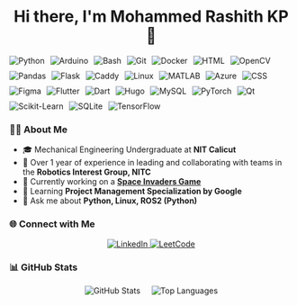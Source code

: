 <h1 align="center">Hi there, I'm Mohammed Rashith KP 👋</h1>

<div style="display: flex; flex-wrap: wrap; gap: 10px;">
  <img src="https://img.shields.io/badge/Python-%230077B5.svg?style=flat&logo=python&logoColor=white" alt="Python"/>
  <img src="https://img.shields.io/badge/Arduino-%23CCCCCC.svg?style=flat&logo=arduino&logoColor=white" alt="Arduino"/>
  <img src="https://img.shields.io/badge/Bash-%23121011.svg?style=flat&logo=gnu-bash&logoColor=white" alt="Bash"/>
  <img src="https://img.shields.io/badge/Git-%23F05033.svg?style=flat&logo=git&logoColor=white" alt="Git"/>
  <img src="https://img.shields.io/badge/Docker-%232496ED.svg?style=flat&logo=docker&logoColor=white" alt="Docker"/>
  <img src="https://img.shields.io/badge/HTML-%23E34F26.svg?style=flat&logo=html5&logoColor=white" alt="HTML"/>
  <img src="https://img.shields.io/badge/OpenCV-%235C3EE8.svg?style=flat&logo=opencv&logoColor=white" alt="OpenCV"/>
  <img src="https://img.shields.io/badge/Pandas-%23150458.svg?style=flat&logo=pandas&logoColor=white" alt="Pandas"/>
  <img src="https://img.shields.io/badge/Flask-%23000000.svg?style=flat&logo=flask&logoColor=white" alt="Flask"/>
  <img src="https://img.shields.io/badge/Caddy-%23006BB6.svg?style=flat&logo=caddy&logoColor=white" alt="Caddy"/>
  <img src="https://img.shields.io/badge/Linux-%23FCC624.svg?style=flat&logo=linux&logoColor=black" alt="Linux"/>
  <img src="https://img.shields.io/badge/MATLAB-%23FF8000.svg?style=flat&logo=mathworks&logoColor=white" alt="MATLAB"/>
  <img src="https://img.shields.io/badge/Azure-%230072C6.svg?style=flat&logo=microsoft-azure&logoColor=white" alt="Azure"/>
  <img src="https://img.shields.io/badge/CSS-%231572B6.svg?style=flat&logo=css3&logoColor=white" alt="CSS"/>
  <img src="https://img.shields.io/badge/Figma-%23F24E1E.svg?style=flat&logo=figma&logoColor=white" alt="Figma"/>
  <img src="https://img.shields.io/badge/Flutter-%2302569B.svg?style=flat&logo=flutter&logoColor=white" alt="Flutter"/>
  <img src="https://img.shields.io/badge/Dart-%230175C2.svg?style=flat&logo=dart&logoColor=white" alt="Dart"/>
  <img src="https://img.shields.io/badge/Hugo-%23FF4088.svg?style=flat&logo=hugo&logoColor=white" alt="Hugo"/>
  <img src="https://img.shields.io/badge/MySQL-%234479A1.svg?style=flat&logo=mysql&logoColor=white" alt="MySQL"/>
  <img src="https://img.shields.io/badge/PyTorch-%23EE4C2C.svg?style=flat&logo=pytorch&logoColor=white" alt="PyTorch"/>
  <img src="https://img.shields.io/badge/Qt-%2341CD52.svg?style=flat&logo=qt&logoColor=white" alt="Qt"/>
  <img src="https://img.shields.io/badge/Scikit--Learn-%23F7931E.svg?style=flat&logo=scikit-learn&logoColor=white" alt="Scikit-Learn"/>
  <img src="https://img.shields.io/badge/SQLite-%23003B57.svg?style=flat&logo=sqlite&logoColor=white" alt="SQLite"/>
  <img src="https://img.shields.io/badge/TensorFlow-%23FF6F00.svg?style=flat&logo=tensorflow&logoColor=white" alt="TensorFlow"/>
</div>


### 👨‍💻 About Me
- 🎓 Mechanical Engineering Undergraduate at **NIT Calicut**
- 🤖 Over 1 year of experience in leading and collaborating with teams in the **Robotics Interest Group, NITC**
- 🔭 Currently working on a **[Space Invaders Game](https://github.com/mohammedrashithkp/SpaceInvaders.git)**
- 🌱 Learning **Project Management Specialization by Google**
- 💬 Ask me about **Python, Linux, ROS2 (Python)**
 ### 🌐 Connect with Me  

<div align="center">
  <a href="https://linkedin.com/in/mohammed-rashith-kp" target="_blank">
    <img src="https://img.shields.io/badge/LinkedIn-Mohammed%20Rashith%20KP-blue?style=for-the-badge&logo=linkedin" alt="LinkedIn"/>
  </a>
  <a href="https://www.leetcode.com/mohammed_rashith_kp" target="_blank">
    <img src="https://img.shields.io/badge/LeetCode-Mohammed_Rashith_KP-orange?style=for-the-badge&logo=leetcode" alt="LeetCode"/>
  </a>
</div>

### 📊 GitHub Stats

<p align="center" style="display: flex; justify-content: center; gap: 20px; flex-wrap: wrap;">
  <img src="https://github-readme-stats.vercel.app/api?username=mohammedrashithkp&show_icons=true&locale=en&theme=default&hide_title=false&hide_rank=false&card_width=200" alt="GitHub Stats" />
  <img src="https://github-readme-stats.vercel.app/api/top-langs/?username=mohammedrashithkp&layout=compact&card_width=200&langs_count=6" alt="Top Languages" />
</p>


